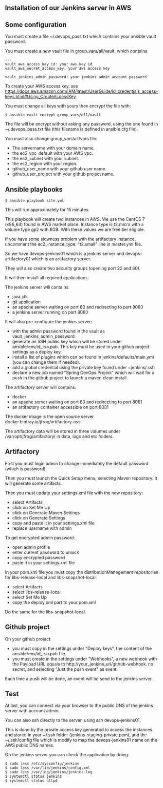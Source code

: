 ## Installation of our Jenkins server in AWS

## Some configuration

You must create a file ~/.devops_pass.txt which contains your ansible vault password.

You must create a new vault file in group_vars/all/vault, which contains
```
---
vault_aws_access_key_id: your aws key id
vault_aws_secret_access_key: your aws access key

vault_jenkins_admin_password: your jenkins admin account password
```
To create your AWS access key, see https://docs.aws.amazon.com/IAM/latest/UserGuide/id_credentials_access-keys.html#Using_CreateAccessKey

You must change all keys with yours then encrypt the file with:
```
$ ansible-vault encrypt group_vars/all/vault
```
The file will be encrypt without asking any password, using the one found in ~/.devops_pass.txt file (this filename is defined in ansible.cfg file).

You must also change group_vars/all/vars file:
* The servername with your domain name.
* the ec2_vpc_default with your AWS vpc.
* the ec2_subnet with your subnet.
* the ec2_region with your region.
* github_user_name with your github user name.
* github_user_project with your github project name.

## Ansible playbooks

```
$ ansible-playbook site.yml
```

This will run approximately for 15 minutes.

This playbook will create two instances in AWS. We use the CentOS 7 (x86_64) found in AWS market place.
Instance type is t2.micro with a volume type gp2 with 8GB.
With these values we are free tier eligible.

If you have some slowness problem with the artifactory instance, uncomment the ec2_instance_type: "t2.small" line in master.yml file.

So we have devops-jenkins01 which is a jenkins server and devops-artifactory01 which is an artifactory server.

They will also create two security groups (opening port 22 and 80).

It will then install all required applications.

The jenkins server will contains:
* java jdk
* git application
* an apache server waiting on port 80 and redirecting to port 8080
* a jenkins server running on port 8080

It will also pre-configure the jenkins server:
* with the admin password found in the vault as vault_jenkins_admin_password.
* generate an SSH public key which will be stored under ansible/env/id_rsa.pub. This key must be used in your github project settings as a deploy key.
* install a list of plugins which can be found in jenkins/defaults/main.yml (you can change them if needed).
* add a global credential using the private key found under ~jenkins/.ssh
* declare a new job named "Spring DevOps Project" which will wait for a push in the github project to launch a maven clean install.

The artifactory server will contains:
* docker
* an apache server waiting on port 80 and redirecting to port 8081
* an artifactory container accessible on port 8081

The docker image is the open source server docker.bintray.io/jfrog/artifactory-oss.

The artifactory data will be stored in three volumes under /var/opt/jfrog/artifactory/ in data, logs and etc folders.

## Artifactory

First you must login admin to change immediately the default password (which is password).

Then you must launch the Quick Setup menu, selecting Maven repository. It will generate some artifacts.

Then you must update your settings.xml file with the new repository:
* select Artifacts
* click on Set Me Up
* click on Generate Maven Settings
* click on Generate Settings
* copy and paste it in your settings.xml file
* replace username with admin

To get encrypted admin password:
* open admin profile
* enter current password to unlock
* copy encrypted password
* paste it in your settings.xml file

In your pom.xml file you must copy the distributionManagement repositories for libs-release-local and libs-snapshot-local:
* select Artifacts
* select libs-release-local
* select Set Me Up
* copy the deploy xml part to your pom.xml

Do the same for the libs-snapshot-local.

## Github project

On your github project:
* you must copy in the settings under "Deploy keys", the content of the ansible/env/id_rsa.pub file.
* you must create in the settings under "Webhooks", a new webhook with the Payload URL equals to http://your_jenkins_url/github-webhook, no secret, and selecting "Just the push event" as event.

Each time a push will be done, an event will be send to the jenkins server.

## Test

At last, you can connect via your browser to the public DNS of the jenkins server with account admin.

You can also ssh directly to the server, using ssh devops-jenkins01.

This is done by the private access key generated to access the instances and stored in your ~/.ssh folder (jenkins-staging-private.pem), and the ~/.ssh/config file which is modify to map the devops-jenkins01 name on the AWS public DNS names.

On the jenkins server you can check the application by doing:
```
$ sudo less /etc/sysconfig/jenkins
$ sudo less /var/lib/jenkins/config.xml
$ sudo less /var/log/jenkins/jenkins.log
$ systemctl status jenkins
$ systemctl status httpd
```
